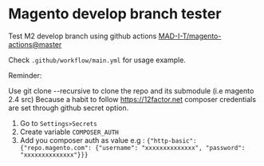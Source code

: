 # Magento develop branch tester

Test M2 develop branch using github actions [MAD-I-T/magento-actions@master](https://github.com/MAD-I-T/magento-actions)

Check `.github/workflow/main.yml` for usage example.

Reminder: 

Use git clone --recursive  to clone the repo and its submodule (i.e magento 2.4 src)
Because a habit to follow https://12factor.net composer credentials are set through github secret option.

1. Go to `Settings>Secrets`
2. Create variable `COMPOSER_AUTH`
3. Add you composer auth as value e.g :
   `{"http-basic":{"repo.magento.com": {"username": "xxxxxxxxxxxxxx", "password": "xxxxxxxxxxxxxx"}}}`
